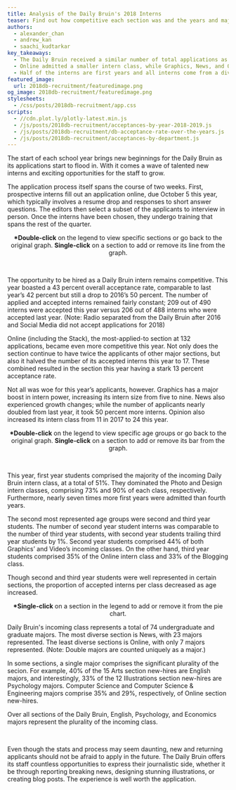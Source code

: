 ```yaml
---
title: Analysis of the Daily Bruin's 2018 Interns
teaser: Find out how competitive each section was and the years and majors of their interns
authors:
  - alexander_chan
  - andrew_kan
  - saachi_kudtarkar
key_takeaways:
  - The Daily Bruin received a similar number of total applications as last year
  - Online admitted a smaller intern class, while Graphics, News, and Opinion grew
  - Half of the interns are first years and all interns come from a diverse range of majors
featured_image:
  url: 2018db-recruitment/featuredimage.png
og_image: 2018db-recruitment/featuredimage.png
stylesheets:
  - /css/posts/2018db-recruitment/app.css
scripts:
  - //cdn.plot.ly/plotly-latest.min.js
  - /js/posts/2018db-recruitment/acceptances-by-year-2018-2019.js
  - /js/posts/2018db-recruitment/db-acceptance-rate-over-the-years.js
  - /js/posts/2018db-recruitment/acceptances-by-department.js
---
```


<p class = "para">
The start of each school year brings new beginnings for the Daily Bruin as its applications start to flood in. With it comes a wave of talented new interns and exciting opportunities for the staff to grow.
</p>

<p class = "para">
The application process itself spans the course of two weeks. First, prospective interns fill out an application online, due October 5 this year, which typically involves a resume drop and responses to short answer questions. The editors then select a subset of the applicants to interview in person. Once the interns have been chosen, they undergo training that spans the rest of the quarter.
</p>

<p class = "para" align="center">
<strong>*Double-click</strong> on the legend to view specific sections or go back to the original graph. <strong>Single-click</strong> on a section to add or remove its line from the graph.
</p>
<div id="acceptance-rate-years-graph" align="center"></div>
<div id="acceptance-rate-years-hover-info" style="margin-left: 80px;"></div>


<br>

<p class = "para">
The opportunity to be hired as a Daily Bruin intern remains competitive. This year boasted a 43 percent overall acceptance rate, comparable to last year’s 42 percent but still a drop to 2016’s 50 percent. The number of applied and accepted interns remained fairly constant; 209 out of 490 interns were accepted this year versus 206 out of 488 interns who were accepted last year. (Note: Radio separated from the Daily Bruin after 2016 and Social Media did not accept applications for 2018)
</p>

<p class = "para">
Online (including the Stack), the most-applied-to section at 132 applications, became even more competitive this year. Not only does the section continue to have twice the applicants of other major sections, but also it halved the number of its accepted interns this year to 17. These combined resulted in the section this year having a stark 13 percent acceptance rate.
</p>

<p class = "para">
Not all was woe for this year’s applicants, however. Graphics has a major boost in intern power, increasing its intern size from five to nine. News also experienced growth changes; while the number of applicants nearly doubled from last year, it took 50 percent more interns. Opinion also increased its intern class from 11 in 2017 to 24 this year.
</p>

<p class = "para" align="center">
<strong>*Double-click</strong> on the legend to view specific age groups or go back to the original graph. <strong>Single-click</strong> on a section to add or remove its bar from the graph.
</p>
<div id="acceptance-rate-by-year-graph" align="center"></div>


<br>

<p class = "para">
This year, first year students comprised the majority of the incoming Daily Bruin intern class, at a total of 51%. They dominated the Photo and Design intern classes, comprising 73% and 90% of each class, respectively. Furthermore, nearly seven times more first years were admitted than fourth years.
</p>

<p class = "para">
The second most represented age groups were second and third year students. The number of second year student interns was comparable to the number of third year students, with second year students trailing third year students by 1%. Second year students comprised 44% of both Graphics’ and Video’s incoming classes. On the other hand, third year students comprised 35% of the Online intern class and 33% of the Blogging class.
</p>

<p class = "para">
Though second and third year students were well represented in certain sections, the proportion of accepted interns per class decreased as age increased.
</p>

<p class = "para" align="center">
<strong>*Single-click</strong> on a section in the legend to add or remove it from the pie chart.
</p>
<div id="majors-graph" align="center"></div>

<p class = "para">
Daily Bruin's incoming class represents a total of 74 undergraduate and graduate majors. The most diverse section is News, with 23 majors represented. The least diverse sections is Online, with only 7 majors represented.
(Note: Double majors are counted uniquely as a major.)
</p>

<p class ="para">
In some sections, a single major comprises the significant plurality of the secion. For example, 40% of the 15 Arts section new-hires are English majors, and interestingly, 33% of the 12 Illustrations section new-hires are Psychology majors. Computer Science and Computer Science & Engineering majors comprise 35% and 29%, respectively, of Online section new-hires.
</p>

<p class="para">
Over all sections of the Daily Bruin, English, Psychology, and Economics majors represent the plurality of the incoming class.
</p>

<br/>

<p class = "para">
Even though the stats and process may seem daunting, new and returning applicants should not be afraid to apply in the future. The Daily Bruin offers its staff countless opportunities to express their journalistic side, whether it be through reporting breaking news, designing stunning illustrations, or creating blog posts. The experience is well worth the application.
</p>

